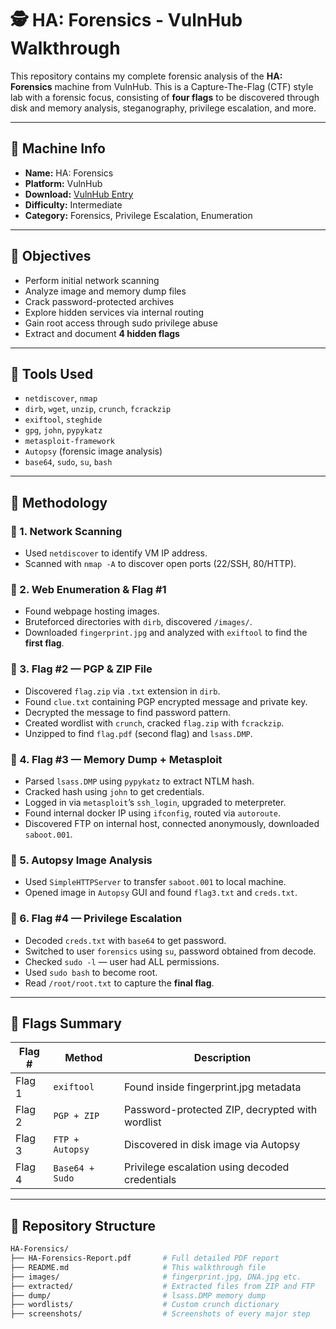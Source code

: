 # 🕵️ HA: Forensics - VulnHub Walkthrough

This repository contains my complete forensic analysis of the **HA: Forensics** machine from VulnHub. This is a Capture-The-Flag (CTF) style lab with a forensic focus, consisting of **four flags** to be discovered through disk and memory analysis, steganography, privilege escalation, and more.

---

## 📌 Machine Info

- **Name:** HA: Forensics
- **Platform:** VulnHub
- **Download:** [VulnHub Entry](https://www.vulnhub.com/entry/ha-forensics,570/)
- **Difficulty:** Intermediate
- **Category:** Forensics, Privilege Escalation, Enumeration

---

## 🎯 Objectives

- Perform initial network scanning
- Analyze image and memory dump files
- Crack password-protected archives
- Explore hidden services via internal routing
- Gain root access through sudo privilege abuse
- Extract and document **4 hidden flags**

---

## 🧰 Tools Used

- `netdiscover`, `nmap`
- `dirb`, `wget`, `unzip`, `crunch`, `fcrackzip`
- `exiftool`, `steghide`
- `gpg`, `john`, `pypykatz`
- `metasploit-framework`
- `Autopsy` (forensic image analysis)
- `base64`, `sudo`, `su`, `bash`

---

## 🧪 Methodology

### 🔹 1. Network Scanning
- Used `netdiscover` to identify VM IP address.
- Scanned with `nmap -A` to discover open ports (22/SSH, 80/HTTP).

### 🔹 2. Web Enumeration & Flag #1
- Found webpage hosting images.
- Bruteforced directories with `dirb`, discovered `/images/`.
- Downloaded `fingerprint.jpg` and analyzed with `exiftool` to find the **first flag**.

### 🔹 3. Flag #2 — PGP & ZIP File
- Discovered `flag.zip` via `.txt` extension in `dirb`.
- Found `clue.txt` containing PGP encrypted message and private key.
- Decrypted the message to find password pattern.
- Created wordlist with `crunch`, cracked `flag.zip` with `fcrackzip`.
- Unzipped to find `flag.pdf` (second flag) and `lsass.DMP`.

### 🔹 4. Flag #3 — Memory Dump + Metasploit
- Parsed `lsass.DMP` using `pypykatz` to extract NTLM hash.
- Cracked hash using `john` to get credentials.
- Logged in via `metasploit`’s `ssh_login`, upgraded to meterpreter.
- Found internal docker IP using `ifconfig`, routed via `autoroute`.
- Discovered FTP on internal host, connected anonymously, downloaded `saboot.001`.

### 🔹 5. Autopsy Image Analysis
- Used `SimpleHTTPServer` to transfer `saboot.001` to local machine.
- Opened image in `Autopsy` GUI and found `flag3.txt` and `creds.txt`.

### 🔹 6. Flag #4 — Privilege Escalation
- Decoded `creds.txt` with `base64` to get password.
- Switched to user `forensics` using `su`, password obtained from decode.
- Checked `sudo -l` — user had ALL permissions.
- Used `sudo bash` to become root.
- Read `/root/root.txt` to capture the **final flag**.

---

## 🏁 Flags Summary

| Flag # | Method | Description |
|--------|--------|-------------|
| Flag 1 | `exiftool` | Found inside fingerprint.jpg metadata |
| Flag 2 | `PGP + ZIP` | Password-protected ZIP, decrypted with wordlist |
| Flag 3 | `FTP + Autopsy` | Discovered in disk image via Autopsy |
| Flag 4 | `Base64 + Sudo` | Privilege escalation using decoded credentials |

---

## 📁 Repository Structure

```bash
HA-Forensics/
├── HA-Forensics-Report.pdf       # Full detailed PDF report
├── README.md                     # This walkthrough file
├── images/                       # fingerprint.jpg, DNA.jpg etc.
├── extracted/                    # Extracted files from ZIP and FTP
├── dump/                         # lsass.DMP memory dump
├── wordlists/                    # Custom crunch dictionary
├── screenshots/                  # Screenshots of every major step
